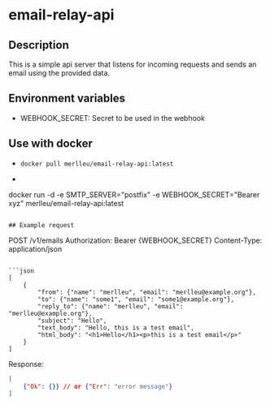 # email-relay-api

## Description
This is a simple api server that listens for incoming requests and sends an email using the provided data.

## Environment variables
- WEBHOOK_SECRET: Secret to be used in the webhook

## Use with docker
- `docker pull merlleu/email-relay-api:latest`
- ```bash
docker run 
    -d
    -e SMTP_SERVER="postfix" 
    -e WEBHOOK_SECRET="Bearer xyz" 
    merlleu/email-relay-api:latest
```

## Example request
```
POST /v1/emails
Authorization: Bearer {WEBHOOK_SECRET}
Content-Type: application/json
```

```json
[
    {
        "from": {"name": "merlleu", "email": "merlleu@example.org"},
        "to": {"name": "some1", "email": "some1@example.org"},
        "reply_to": {"name": "merlleu", "email": "merlleu@example.org"},
        "subject": "Hello",
        "text_body": "Hello, this is a test email",
        "html_body": "<h1>Hello</h1><p>this is a test email</p>"
    }
]
```

Response:
```json
[
    {"Ok": {}} // or {"Err": "error message"}
]
```